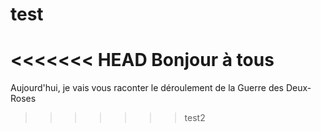 # test

<<<<<<< HEAD
Bonjour à tous
=======
Aujourd'hui, je vais vous raconter le déroulement de la Guerre des Deux-Roses
>>>>>>> test2
